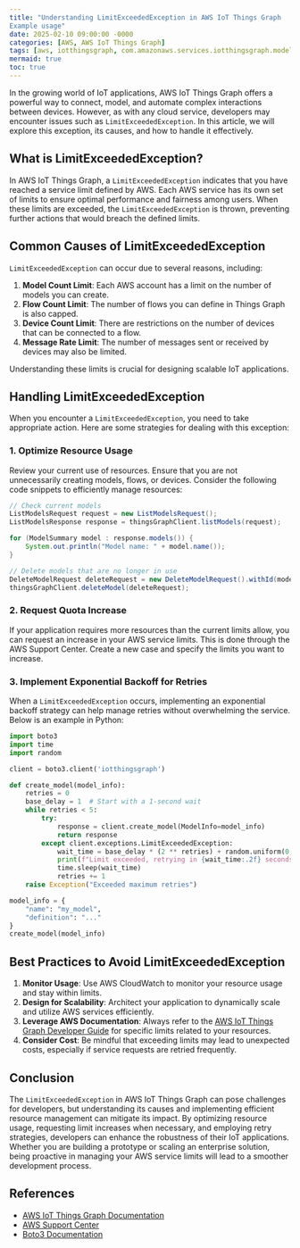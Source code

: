 ```yaml
---
title: "Understanding LimitExceededException in AWS IoT Things Graph
Example usage"
date: 2025-02-10 09:00:00 -0000
categories: [AWS, AWS IoT Things Graph]
tags: [aws, iotthingsgraph, com.amazonaws.services.iotthingsgraph.model]
mermaid: true
toc: true
---
```



In the growing world of IoT applications, AWS IoT Things Graph offers a powerful way to connect, model, and automate complex interactions between devices. However, as with any cloud service, developers may encounter issues such as `LimitExceededException`. In this article, we will explore this exception, its causes, and how to handle it effectively.

## What is LimitExceededException?

In AWS IoT Things Graph, a `LimitExceededException` indicates that you have reached a service limit defined by AWS. Each AWS service has its own set of limits to ensure optimal performance and fairness among users. When these limits are exceeded, the `LimitExceededException` is thrown, preventing further actions that would breach the defined limits.

## Common Causes of LimitExceededException

`LimitExceededException` can occur due to several reasons, including:

1. **Model Count Limit**: Each AWS account has a limit on the number of models you can create.
2. **Flow Count Limit**: The number of flows you can define in Things Graph is also capped.
3. **Device Count Limit**: There are restrictions on the number of devices that can be connected to a flow.
4. **Message Rate Limit**: The number of messages sent or received by devices may also be limited.

Understanding these limits is crucial for designing scalable IoT applications.

## Handling LimitExceededException

When you encounter a `LimitExceededException`, you need to take appropriate action. Here are some strategies for dealing with this exception:

### 1. Optimize Resource Usage

Review your current use of resources. Ensure that you are not unnecessarily creating models, flows, or devices. Consider the following code snippets to efficiently manage resources:

```java
// Check current models
ListModelsRequest request = new ListModelsRequest();
ListModelsResponse response = thingsGraphClient.listModels(request);

for (ModelSummary model : response.models()) {
    System.out.println("Model name: " + model.name());
}

// Delete models that are no longer in use
DeleteModelRequest deleteRequest = new DeleteModelRequest().withId(modelId);
thingsGraphClient.deleteModel(deleteRequest);
```

### 2. Request Quota Increase

If your application requires more resources than the current limits allow, you can request an increase in your AWS service limits. This is done through the AWS Support Center. Create a new case and specify the limits you want to increase.

### 3. Implement Exponential Backoff for Retries

When a `LimitExceededException` occurs, implementing an exponential backoff strategy can help manage retries without overwhelming the service. Below is an example in Python:

```python
import boto3
import time
import random

client = boto3.client('iotthingsgraph')

def create_model(model_info):
    retries = 0
    base_delay = 1  # Start with a 1-second wait
    while retries < 5:
        try:
            response = client.create_model(ModelInfo=model_info)
            return response
        except client.exceptions.LimitExceededException:
            wait_time = base_delay * (2 ** retries) + random.uniform(0, 1)
            print(f"Limit exceeded, retrying in {wait_time:.2f} seconds...")
            time.sleep(wait_time)
            retries += 1
    raise Exception("Exceeded maximum retries")

model_info = {
    "name": "my_model",
    "definition": "..."
}
create_model(model_info)
```

## Best Practices to Avoid LimitExceededException

1. **Monitor Usage**: Use AWS CloudWatch to monitor your resource usage and stay within limits.
2. **Design for Scalability**: Architect your application to dynamically scale and utilize AWS services efficiently.
3. **Leverage AWS Documentation**: Always refer to the [AWS IoT Things Graph Developer Guide](https://docs.aws.amazon.com/iot-things-graph/latest/APIReference/API_Reference.html) for specific limits related to your resources.
4. **Consider Cost**: Be mindful that exceeding limits may lead to unexpected costs, especially if service requests are retried frequently.

## Conclusion

The `LimitExceededException` in AWS IoT Things Graph can pose challenges for developers, but understanding its causes and implementing efficient resource management can mitigate its impact. By optimizing resource usage, requesting limit increases when necessary, and employing retry strategies, developers can enhance the robustness of their IoT applications. Whether you are building a prototype or scaling an enterprise solution, being proactive in managing your AWS service limits will lead to a smoother development process.

## References

- [AWS IoT Things Graph Documentation](https://docs.aws.amazon.com/iot-things-graph/latest/userguide/what-is.html)
- [AWS Support Center](https://aws.amazon.com/support)
- [Boto3 Documentation](https://boto3.amazonaws.com/v1/documentation/api/latest/index.html)